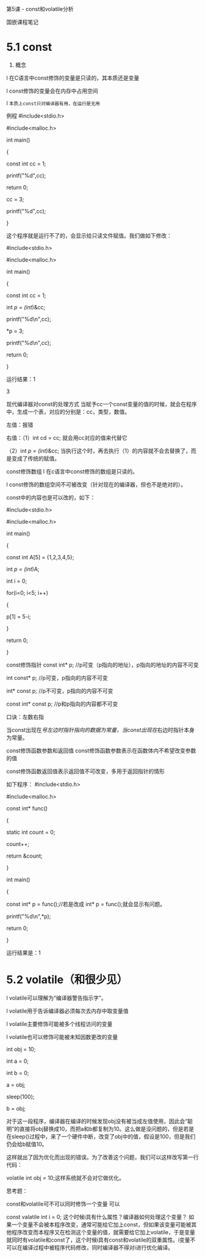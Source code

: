 第5课 - const和volatile分析

国嵌课程笔记

# 5.1  const

1. 概念

l 在C语言中const修饰的变量是只读的，其本质还是变量

l const修饰的变量会在内存中占用空间

l `本质上const只对编译器有用，在运行是无用`

例程
#include<stdio.h>

#include<malloc.h>

int main()

{

const int cc = 1;

printf("%d",cc);

return 0;

cc = 3;

printf("%d",cc);

}

这个程序就是运行不了的，会显示给只读文件赋值。我们做如下修改：

#include<stdio.h>

#include<malloc.h>

int main()

{

const int cc = 1;

int *p = (int*)&cc;

printf("%d\n",cc);

*p = 3;

printf("%d\n",cc);

return 0;

}

运行结果：1

  3

现代编译器对const的处理方式
当赋予cc一个const变量的值的时候，就会在程序中，生成一个表，对应的分别是：cc，类型，数值。

左值：报错

右值：（1）int cd = cc; 就会用cc对应的值来代替它

（2）int *p = (int*)&cc; 当执行这个时，再去执行（1）的内容就不会去替换了，而是变成了传统的赋值。

const修饰数组
l 在c语言中const修饰的数组是只读的。

l const修饰的数组空间不可被改变（针对现在的编译器，但也不是绝对的）。

const中的内容也是可以改的，如下：

#include<stdio.h>

#include<malloc.h>

int main()

{

const int A[5] = {1,2,3,4,5};

int *p = (int*)A;

int i = 0;

for(i=0; i<5; i++)

{

p[1] = 5-i;

}

return 0;

}

const修饰指针
const int* p;   //p可变（p指向的地址），p指向的地址的内容不可变

int const* p;   //p可变，p指向的内容不可变

int* const p;   //p不可变，p指向的内容不可变

const int* const p;  //p和p指向的内容都不可变

口诀：左数右指

当const出现在*号左边时指针指向的数据为常量，当const出现在*右边时指针本身为常量。

const修饰函数参数和返回值
const修饰函数参数表示在函数体内不希望改变参数的值

const修饰函数返回值表示返回值不可改变，多用于返回指针的情形

如下程序：
#include<stdio.h>

#include<malloc.h>

const int* func()

{

static int count = 0;

count++;

return &count;

}

int main()

{

const int* p = func();//若是改成 int* p = func();就会显示有问题。

printf("%d\n",*p);

return 0;

}

运行结果是：1

 

# 5.2  volatile（和很少见）

l volatile可以理解为“编译器警告指示字”。

l volatile用于告诉编译器必须每次去内存中取变量值

l volatile主要修饰可能被多个线程访问的变量

l volatile也可以修饰可能被未知因数更改的变量

int obj = 10;

int a = 0;

int b = 0;

a = obj;

sleep(100);

b = obj;

对于这一段程序，编译器在编译的时候发现obj没有被当成左值使用，因此会“聪明”的直接将obj替换成10，而把a和b都复制为10。这么做是没问题的，但是若是在sleep()过程中，来了一个硬件中断，改变了obj中的值，假设是100，但是我们仍会给b赋值10。

这样就出了因为优化而出现的错误。为了改善这个问题，我们可以这样改写第一行代码：

volatile int obj = 10;这样系统就不会对它做优化。

思考题：

const和volatile可不可以同时修饰一个变量
可以

const valatile int i = 0; 这个时候i具有什么属性？编译器如何处理这个变量？
如果一个变量不会被本程序改变，通常可能给它加上const，但如果该变量可能被其他程序改变而本程序又在检测这个变量的值，就需要给它加上volatile，于是变量就同时有volatile和const了，这个时候i具有const和volatile的双重属性。i变量不可以在编译过程中被程序代码修改，同时编译器不得对i进行优化编译。

 